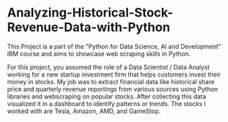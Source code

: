 # Analyzing-Historical-Stock-Revenue-Data-with-Python

This Project is a part of the "Python for Data Science, AI and Development" IBM course and aims to showcase web scraping skills in Python.

For this project, you assumed the role of a Data Scientist / Data Analyst working for a new startup investment firm that helps customers invest their money in stocks. My job was to extract financial data like historical share price and quarterly revenue reportings from various sources using Python libraries and webscraping on popular stocks. After collecting this data 
 visualized it in a dashboard to identify patterns or trends. The stocks I worked with are Tesla, Amazon, AMD, and GameStop.
